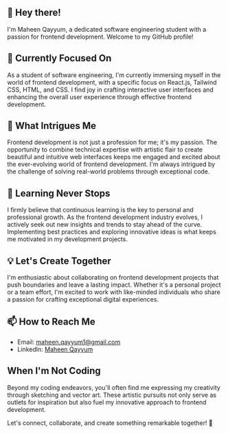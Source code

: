 ## 👋 Hey there! 

I'm Maheen Qayyum, a dedicated software engineering student with a passion for frontend development. Welcome to my GitHub profile!

## 🌱 Currently Focused On

As a student of software engineering, I'm currently immersing myself in the world of frontend development, with a specific focus on React.js, Tailwind CSS, HTML, and CSS. I find joy in crafting interactive user interfaces and enhancing the overall user experience through effective frontend development.

## 👀 What Intrigues Me

Frontend development is not just a profession for me; it's my passion. The opportunity to combine technical expertise with artistic flair to create beautiful and intuitive web interfaces keeps me engaged and excited about the ever-evolving world of frontend development. I'm always intrigued by the challenge of solving real-world problems through exceptional code.

## 🚀 Learning Never Stops

I firmly believe that continuous learning is the key to personal and professional growth. As the frontend development industry evolves, I actively seek out new insights and trends to stay ahead of the curve. Implementing best practices and exploring innovative ideas is what keeps me motivated in my development projects.

## 💡 Let's Create Together

I'm enthusiastic about collaborating on frontend development projects that push boundaries and leave a lasting impact. Whether it's a personal project or a team effort, I'm excited to work with like-minded individuals who share a passion for crafting exceptional digital experiences.

## 📫 How to Reach Me

- Email: maheen.qayyum1@gmail.com
- LinkedIn: [Maheen Qayyum](https://www.linkedin.com/in/maheen-qayyum1/)

## When I'm Not Coding

Beyond my coding endeavors, you'll often find me expressing my creativity through sketching and vector art. These artistic pursuits not only serve as outlets for inspiration but also fuel my innovative approach to frontend development.

Let's connect, collaborate, and create something remarkable together! 🚀

